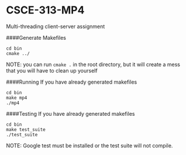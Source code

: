 CSCE-313-MP4
============

Multi-threading client-server assignment

####Generate Makefiles
```
cd bin
cmake ../
```
NOTE: you can run `cmake .` in the root directory, but it will create a mess that you will have to clean up yourself

####Running
If you have already generated makefiles
```
cd bin
make mp4
./mp4
```

####Testing
If you have already generated makefiles
```
cd bin
make test_suite
./test_suite
```
NOTE: Google test must be installed or the test suite will not compile.
